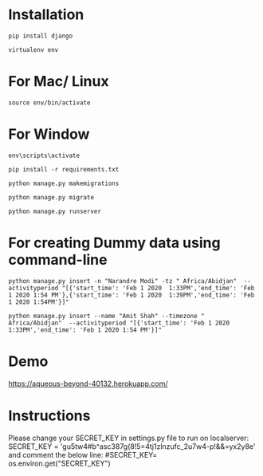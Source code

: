 # Installation
`pip install django`

`virtualenv env`

# For Mac/ Linux
`source env/bin/activate`

# For Window
`env\scripts\activate`



`pip install -r requirements.txt`

`python manage.py makemigrations`

`python manage.py migrate`

`python manage.py runserver`

# For creating Dummy data using command-line
`python manage.py insert -n "Narandre Modi" -tz " Africa/Abidjan"  --activityperiod "[{'start_time': 'Feb 1 2020  1:33PM','end_time': 'Feb 1 2020 1:54 PM'},{'start_time': 'Feb 1 2020  1:39PM','end_time': 'Feb 1 2020 1:54PM'}]"`

`python manage.py insert --name "Amit Shah" --timezone " Africa/Abidjan"  --activityperiod "[{'start_time': 'Feb 1 2020  1:33PM','end_time': 'Feb 1 2020 1:54 PM'}]"`

# Demo
https://aqueous-beyond-40132.herokuapp.com/

# Instructions

Please change your SECRET_KEY in settings.py file to run on localserver: 
SECRET_KEY = 'gu5tw4#b^asc387g(8!5=4tj1zlnzufc_2u7w4-p!&&=yx2y8e'
and comment the below line:
#SECRET_KEY= os.environ.get("SECRET_KEY")

